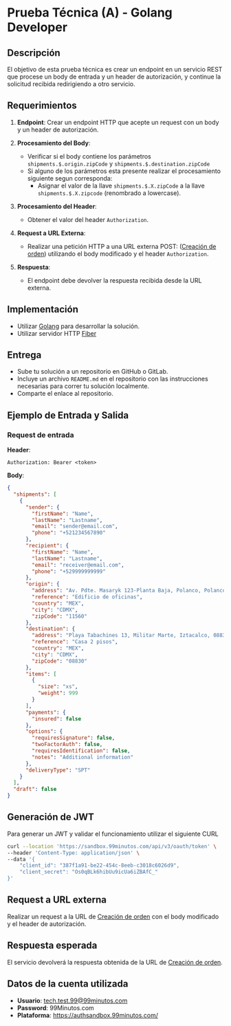 # Prueba Técnica (A) - Golang Developer

## Descripción

El objetivo de esta prueba técnica es crear un endpoint en un servicio REST que procese un body de entrada y un header de autorización, y continue la solicitud recibida redirigiendo a otro servicio.

## Requerimientos

1. **Endpoint**: Crear un endpoint HTTP que acepte un request con un body y un header de autorización.
2. **Procesamiento del Body**:

   - Verificar si el body contiene los parámetros `shipments.$.origin.zipCode` y `shipments.$.destination.zipCode`
   - Si alguno de los parámetros esta presente realizar el procesamiento siguiente segun corresponda:
     - Asignar el valor de la llave `shipments.$.X.zipCode` a la llave `shipments.$.X.zipcode` (renombrado a lowercase).

3. **Procesamiento del Header**:

   - Obtener el valor del header `Authorization`.

4. **Request a URL Externa**:
   - Realizar una petición HTTP a una URL externa POST: ([Creación de orden](https://sandbox.99minutos.com/api/v3/orders)) utilizando el body modificado y el header `Authorization`.
5. **Respuesta**:
   - El endpoint debe devolver la respuesta recibida desde la URL externa.

## Implementación

- Utilizar [Golang](https://golang.org/) para desarrollar la solución.
- Utilizar servidor HTTP [Fiber](https://gofiber.io/)

## Entrega

- Sube tu solución a un repositorio en GitHub o GitLab.
- Incluye un archivo `README.md` en el repositorio con las instrucciones necesarias para correr tu solución localmente.
- Comparte el enlace al repositorio.

## Ejemplo de Entrada y Salida

### Request de entrada

**Header**:

```http
Authorization: Bearer <token>
```

**Body**:

```json
{
  "shipments": [
    {
      "sender": {
        "firstName": "Name",
        "lastName": "Lastname",
        "email": "sender@email.com",
        "phone": "+521234567890"
      },
      "recipient": {
        "firstName": "Name",
        "lastName": "Lastname",
        "email": "receiver@email.com",
        "phone": "+529999999999"
      },
      "origin": {
        "address": "Av. Pdte. Masaryk 123-Planta Baja, Polanco, Polanco V Secc, Miguel Hidalgo, 11560 Ciudad de México, CDMX",
        "reference": "Edificio de oficinas",
        "country": "MEX",
        "city": "CDMX",
        "zipCode": "11560"
      },
      "destination": {
        "address": "Playa Tabachines 13, Militar Marte, Iztacalco, 08830 Ciudad de México, CDMX",
        "reference": "Casa 2 pisos",
        "country": "MEX",
        "city": "CDMX",
        "zipCode": "08830"
      },
      "items": [
        {
          "size": "xs",
          "weight": 999
        }
      ],
      "payments": {
        "insured": false
      },
      "options": {
        "requiresSignature": false,
        "twoFactorAuth": false,
        "requiresIdentification": false,
        "notes": "Additional information"
      },
      "deliveryType": "SPT"
    }
  ],
  "draft": false
}
```

## Generación de JWT

Para generar un JWT y validar el funcionamiento utilizar el siguiente CURL

```bash
curl --location 'https://sandbox.99minutos.com/api/v3/oauth/token' \
--header 'Content-Type: application/json' \
--data '{
    "client_id": "387f1a91-be22-454c-8eeb-c3018c6026d9",
    "client_secret": "Os0qBLk6hibUu9icUa6iZBAfC_"
}'
```

## Request a URL externa

Realizar un request a la URL de [Creación de orden](https://sandbox.99minutos.com/api/v3/orders) con el body modificado y el header de autorización.

## Respuesta esperada

El servicio devolverá la respuesta obtenida de la URL de [Creación de orden](https://sandbox.99minutos.com/api/v3/orders).

## Datos de la cuenta utilizada

- **Usuario**: tech.test.99@99minutos.com
- **Password**: 99Minutos.com
- **Plataforma**: https://authsandbox.99minutos.com/
